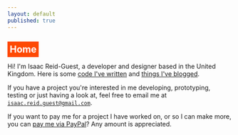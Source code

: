 ```yaml
---
layout: default
published: true
---
```


<h2><a name="title" href="#title" style="color: inherit; text-decoration: inherit; background-color: #fe4902; color:white; padding: 5px;">Home</a></h2>

Hi! I'm <span class="non-mobile-hide mobile-display-inline"> Isaac Reid-Guest,</span> a developer and designer based in the United Kingdom. Here is some [code I've written](/code) and [things I've blogged](/blog/).

If you have a project you're interested in me developing, prototyping, testing or just having a look at, feel free to email me at <a href="mailto:isaac.reid.guest@gmail.com?subject=Let's start talking!">`isaac.reid.guest@gmail.com`</a>.

If you want to pay me for a project I have worked on, or so I can make more, you can [pay me via PayPal](https://paypal.me/irg)? Any amount is appreciated.
